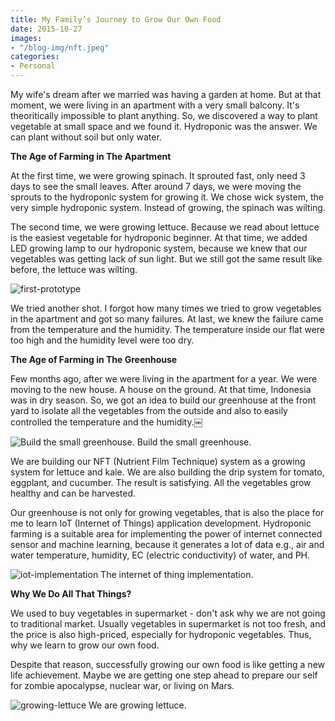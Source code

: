 ```yaml
---
title: My Family’s Journey to Grow Our Own Food
date: 2015-10-27
images:
- "/blog-img/nft.jpeg"
categories:
- Personal
---
```


My wife's dream after we married was having a garden at home. But at that moment, we were living in an apartment with a very small balcony. It's theoritically impossible to plant anything. So, we discovered a way to plant vegetable at small space and we found it. Hydroponic was the answer. We can plant without soil but only water.

**The Age of Farming in The Apartment**

At the first time, we were growing spinach. It sprouted fast, only need 3 days to see the small leaves. After around 7 days, we were moving the sprouts to the hydroponic system for growing it. We chose wick system, the very simple hydroponic system. Instead of growing, the spinach was wilting.

The second time, we were growing lettuce. Because we read about lettuce is the easiest vegetable for hydroponic beginner. At that time, we added LED growing lamp to our hydroponic system, because we knew that our vegetables was getting lack of sun light. But we still got the same result like before, the lettuce was wilting.

![first-prototype](/blog-img/simple-hydroponic.jpeg)

We tried another shot. I forgot how many times we tried to grow vegetables in the apartment and got so many failures. At last, we knew the failure came from the temperature and the humidity. The temperature inside our flat were too high and the humidity level were too dry.

**The Age of Farming in The Greenhouse**

Few months ago, after we were living in the apartment for a year. We were moving to the new house. A house on the ground. At that time, Indonesia was in dry season. So, we got an idea to build our greenhouse at the front yard to isolate all the vegetables from the outside and also to easily controlled the temperature and the humidity.￼

![Build the small greenhouse.](/blog-img/build-greenhouse.jpeg) Build the small greenhouse.

We are building our NFT (Nutrient Film Technique) system as a growing system for lettuce and kale. We are also building the drip system for tomato, eggplant, and cucumber. The result is satisfying. All the vegetables grow healthy and can be harvested.

Our greenhouse is not only for growing vegetables, that is also the place for me to learn IoT (Internet of Things) application development. Hydroponic farming is a suitable area for implementing the power of internet connected sensor and machine learning, because it generates a lot of data e.g., air and water temperature, humidity, EC (electric conductivity) of water, and PH.

![iot-implementation](/blog-img/iot-implementation.jpeg) The internet of thing implementation.

**Why We Do All That Things?**

We used to buy vegetables in supermarket - don't ask why we are not going to traditional market. Usually vegetables in supermarket is not too fresh, and the price is also high-priced, especially for hydroponic vegetables. Thus, why we learn to grow our own food.

Despite that reason, successfully growing our own food is like getting a new life achievement. Maybe we are getting one step ahead to prepare our self for zombie apocalypse, nuclear war, or living on Mars.

![growing-lettuce](/blog-img/growing-lettuce.jpeg) We are growing lettuce.
